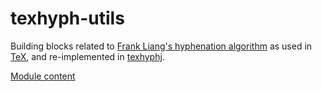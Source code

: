 texhyph-utils
=============

Building blocks related to
[Frank Liang's hyphenation algorithm][Liang] as used in [TeX][], and
re-implemented in [texhyphj][].

[Module content](src/main)


[Liang]: http://tug.org/docs/liang
[TeX]: http://www.tug.org
[texhyphj]: https://github.com/joeha480/texhyphj
